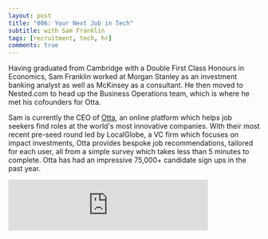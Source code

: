 ```yaml
---
layout: post
title: "006: Your Next Job in Tech"
subtitle: with Sam Franklin
tags: [recruitment, tech, hr]
comments: true
---
```


Having graduated from Cambridge with a Double First Class Honours in Economics, Sam Franklin worked at Morgan Stanley as an investment banking analyst as well as McKinsey as a consultant. He then moved to Nested.com to head up the Business Operations team, which is where he met his cofounders for Otta.

Sam is currently the CEO of [Otta](https://otta.com/), an online platform which helps job seekers find roles at the world's most innovative companies. With their most recent pre-seed round led by LocalGlobe, a VC firm which focuses on impact investments, Otta provides bespoke job recommendations, tailored for each user, all from a simple survey which takes less than 5 minutes to complete. Otta has had an impressive 75,000+ candidate sign ups in the past year.

<iframe src="https://anchor.fm/herethefuture/embed/episodes/006-Your-Next-Job-in-Tech---Sam-Franklin-ele9fr" height="102px" width="400px" frameborder="0" scrolling="no"></iframe>